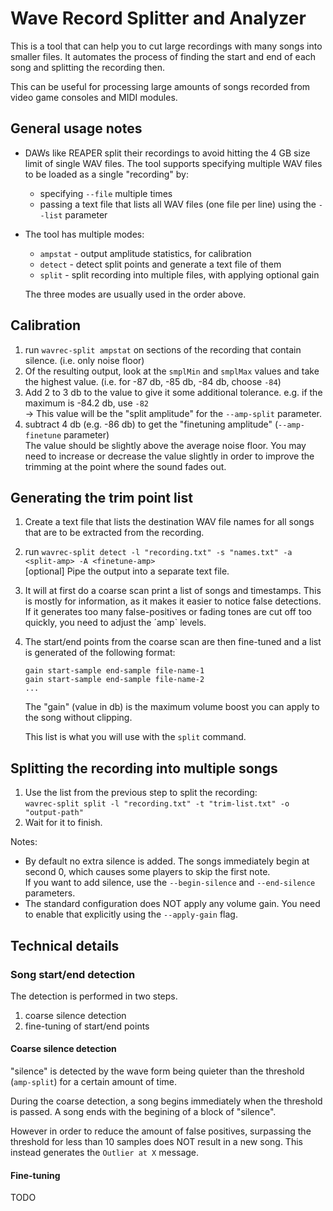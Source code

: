 ﻿# Wave Record Splitter and Analyzer

This is a tool that can help you to cut large recordings with many songs into smaller files.
It automates the process of finding the start and end of each song and splitting the recording then.

This can be useful for processing large amounts of songs recorded from video game consoles and MIDI modules.

## General usage notes

- DAWs like REAPER split their recordings to avoid hitting the 4 GB size limit of single WAV files.
  The tool supports specifying multiple WAV files to be loaded as a single "recording" by:

  - specifying `--file` multiple times
  - passing a text file that lists all WAV files (one file per line) using the `--list` parameter

- The tool has multiple modes:

  - `ampstat` - output amplitude statistics, for calibration
  - `detect` - detect split points and generate a text file of them
  - `split` - split recording into multiple files, with applying optional gain

  The three modes are usually used in the order above.

## Calibration

1. run `wavrec-split ampstat` on sections of the recording that contain silence.
   (i.e. only noise floor)
2. Of the resulting output, look at the `smplMin` and `smplMax` values and take the highest value.
   (i.e. for -87 db, -85 db, -84 db, choose `-84`)
3. Add 2 to 3 db to the value to give it some additional tolerance.
   e.g. if the maximum is -84.2 db, use `-82`  
   → This value will be the "split amplitude" for the `--amp-split` parameter.
4. subtract 4 db (e.g. -86 db) to get the "finetuning amplitude" (`--amp-finetune` parameter)  
   The value should be slightly above the average noise floor.
   You may need to increase or decrease the value slightly in order to improve the trimming at the point where the sound fades out.

## Generating the trim point list

1. Create a text file that lists the destination WAV file names for all songs that are to be extracted from the recording.
2. run `wavrec-split detect -l "recording.txt" -s "names.txt" -a <split-amp> -A <finetune-amp>`  
   [optional] Pipe the output into a separate text file.
3. It will at first do a coarse scan print a list of songs and timestamps.
   This is mostly for information, as it makes it easier to notice false detections.
   If it generates too many false-positives or fading tones are cut off too quickly, you need to adjust the ´amp` levels.
4. The start/end points from the coarse scan are then fine-tuned and a list is generated of the following format:

   ```
   gain start-sample end-sample file-name-1
   gain start-sample end-sample file-name-2
   ...
   ```

   The "gain" (value in db) is the maximum volume boost you can apply to the song without clipping.

   This list is what you will use with the `split` command.

## Splitting the recording into multiple songs

1. Use the list from the previous step to split the recording:  
   `wavrec-split split -l "recording.txt" -t "trim-list.txt" -o "output-path"`
2. Wait for it to finish.

Notes:

- By default no extra silence is added.
  The songs immediately begin at second 0, which causes some players to skip the first note.  
  If you want to add silence, use the `--begin-silence` and `--end-silence` parameters.
- The standard configuration does NOT apply any volume gain.
  You need to enable that explicitly using the `--apply-gain` flag.

## Technical details

### Song start/end detection

The detection is performed in two steps.

1. coarse silence detection
2. fine-tuning of start/end points

#### Coarse silence detection

"silence" is detected by the wave form being quieter than the threshold (`amp-split`) for a certain amount of time.

During the coarse detection, a song begins immediately when the threshold is passed.
A song ends with the begining of a block of "silence".

However in order to reduce the amount of false positives, surpassing the threshold for less than 10 samples does NOT result in a new song.
This instead generates the `Outlier at X` message.

#### Fine-tuning

TODO
